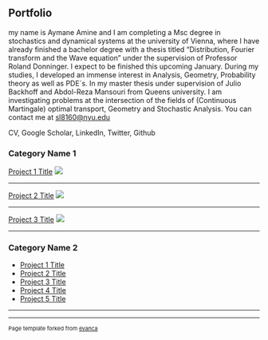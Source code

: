 ## Portfolio

my name is Aymane Amine and I am completing a Msc degree in stochastics and dynamical systems at the university of Vienna, where I have already finished a bachelor degree with a thesis titled “Distribution, Fourier transform and the Wave equation” under the supervision of Professor Roland Donninger. I expect to be finished this upcoming January. During my studies, I developed an immense interest in Analysis, Geometry, Probability theory as well as PDE´s.  In my master thesis under supervision of Julio Backhoff and Abdol-Reza Mansouri from Queens university. I am investigating problems at the intersection of the fields of (Continuous Martingale) optimal transport, Geometry and Stochastic Analysis. 
You can contact me at sl8160@nyu.edu

CV, Google Scholar, LinkedIn, Twitter, Github


### Category Name 1 

[Project 1 Title](/sample_page)
<img src="images/dummy_thumbnail.jpg?raw=true"/>

---
[Project 2 Title](/pdf/sample_presentation.pdf)
<img src="images/dummy_thumbnail.jpg?raw=true"/>

---
[Project 3 Title](http://example.com/)
<img src="images/dummy_thumbnail.jpg?raw=true"/>

---

### Category Name 2

- [Project 1 Title](http://example.com/)
- [Project 2 Title](http://example.com/)
- [Project 3 Title](http://example.com/)
- [Project 4 Title](http://example.com/)
- [Project 5 Title](http://example.com/)

---




---
<p style="font-size:11px">Page template forked from <a href="https://github.com/evanca/quick-portfolio">evanca</a></p>
<!-- Remove above link if you don't want to attibute -->
